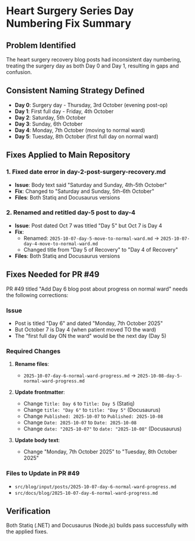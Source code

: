 # Heart Surgery Series Day Numbering Fix Summary

## Problem Identified
The heart surgery recovery blog posts had inconsistent day numbering, treating the surgery day as both Day 0 and Day 1, resulting in gaps and confusion.

## Consistent Naming Strategy Defined
- **Day 0**: Surgery day - Thursday, 3rd October (evening post-op)
- **Day 1**: First full day - Friday, 4th October  
- **Day 2**: Saturday, 5th October
- **Day 3**: Sunday, 6th October
- **Day 4**: Monday, 7th October (moving to normal ward)
- **Day 5**: Tuesday, 8th October (first full day on normal ward)

## Fixes Applied to Main Repository

### 1. Fixed date error in day-2-post-surgery-recovery.md
- **Issue**: Body text said "Saturday and Sunday, 4th-5th October"
- **Fix**: Changed to "Saturday and Sunday, 5th-6th October"
- **Files**: Both Statiq and Docusaurus versions

### 2. Renamed and retitled day-5 post to day-4
- **Issue**: Post dated Oct 7 was titled "Day 5" but Oct 7 is Day 4
- **Fix**: 
  - Renamed: `2025-10-07-day-5-move-to-normal-ward.md` → `2025-10-07-day-4-move-to-normal-ward.md`
  - Changed title from "Day 5 of Recovery" to "Day 4 of Recovery"
- **Files**: Both Statiq and Docusaurus versions

## Fixes Needed for PR #49

PR #49 titled "Add Day 6 blog post about progress on normal ward" needs the following corrections:

### Issue
- Post is titled "Day 6" and dated "Monday, 7th October 2025"
- But October 7 is Day 4 (when patient moved TO the ward)
- The "first full day ON the ward" would be the next day (Day 5)

### Required Changes
1. **Rename files**:
   - `2025-10-07-day-6-normal-ward-progress.md` → `2025-10-08-day-5-normal-ward-progress.md`

2. **Update frontmatter**:
   - Change `Title: Day 6` to `Title: Day 5` (Statiq)
   - Change `title: "Day 6"` to `title: "Day 5"` (Docusaurus)
   - Change `Published: 2025-10-07` to `Published: 2025-10-08`
   - Change `Date: 2025-10-07` to `Date: 2025-10-08`
   - Change `date: "2025-10-07"` to `date: "2025-10-08"` (Docusaurus)

3. **Update body text**:
   - Change "Monday, 7th October 2025" to "Tuesday, 8th October 2025"

### Files to Update in PR #49
- `src/blog/input/posts/2025-10-07-day-6-normal-ward-progress.md`
- `src/docs/blog/2025-10-07-day-6-normal-ward-progress.md`

## Verification
Both Statiq (.NET) and Docusaurus (Node.js) builds pass successfully with the applied fixes.
